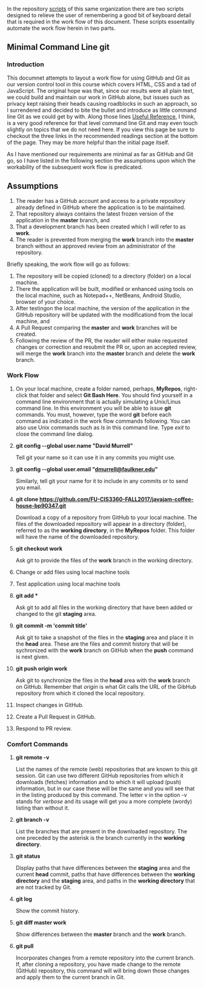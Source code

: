 In the repository [scripts](https://github.com/FU-CIS3360-FALL2017/scripts.git) of this same organization there are two scripts designed to relieve the user of
remembering a good bit of keyboard detail that is required in the work flow of this document. These scripts essentailly 
automate the work flow herein in two parts.
## Minimal Command Line git
### Introduction
This documnet attempts to layout a work flow for using GitHub and Git as our version control tool in this course which covers HTML, CSS
and a tad of JavaScript. The original hope was that, since our results were all plain text, we could build and maintain our work in
GitHub alone, but issues such as privacy kept raising their heads causing roadblocks in such an approach, so I surrendered and 
decided to bite the bullet and introduce as little command line Git as we could get by with. Along those lines 
[Useful Reference](https://github.com/GarageGames/Torque2D/wiki/Cloning-the-repo-and-working-with-Git), I think, is a very good reference for that level command line Git and may even touch slightly on topics that we do not need here. If you view this page be sure to checkout the three links in the recommended readings section at the bottom of the page. They may be more helpful than the initial page itself.  

As I have mentioned our requirements are minimal as far as GitHub and Git go, so I have listed in the following section the assumptions upon which the workability of the subsequent work flow is predicated.  
## Assumptions

1. The reader has a GitHub account and access to a private repository already defined in GitHub where the application is to be maintained. 
1. That repository always contains the latest frozen version of the application in the **master** branch, and
1. That a development branch has been created which I will refer to as **work**.
1. The reader is prevented from merging the **work** branch into the **master** branch without an approved review from an administrator of the repository.  

Briefly speaking, the work flow will go as follows:
1. The repository will be copied (cloned) to a directory (folder) on a local machine.
1. There the application will be built, modified or enhanced using tools on the local machine, such as Notepad++, NetBeans, Android Studio, browser of your choice.
1. After testingon the local machine, the version of the application in the GitHub repository will be updated with the modificationd from the local machine, and
1. A Pull Request comparing the **master** and **work** branches will be created.
1. Following the review of the PR, the reader will either make requested changes or correction and resubmit the PR or, upon an 
accepted review, will merge the **work** branch into the **master** branch and delete the **work** branch.

### Work Flow
1. On your local machine, create a folder named, perhaps, **MyRepos**, right-click that folder and select **Git Bash Here**.
   You should find yourself in a command line environment that is actually simulating a Unix/Linus command line. In this environment 
   you will be able to issue **git** commands. You must, however, type the word **git** before each command as indicated in the 
   work flow commands following. You can also use Unix commands such as *ls* in this command line. Type *exit* to close the command line dialog.

1. **git config --global user.name "David Murrell"**

   Tell git your name so it can use it in any commits you might use. 
   
1. **git config --global user.email "dmurrell@faulkner.edu"**

   Similarly, tell git your name for it to include in any commits or to send you email. 
   
1. **git clone https://github.com/FU-CIS3360-FALL2017/javajam-coffee-house-bp90347.git**  

   Download a copy of a repository from GitHub to your local machine. The files of the downloaded repository will appear in a
   directory (folder), referred to as the **working directory**, in the **MyRepos** folder. This folder will have the name of the downloaded repository. 
   
1. **git checkout work**  
   
   Ask git to provide the files of the **work** branch in the working directory.
   
1. Change or add files using local machine tools
1. Test application using local machine tools
1. **git add \***  

   Ask git to add all files in the working directory that have been added or changed to the git **staging** area.
   
1. **git commit -m 'commit title'**  

   Ask git to take a snapshot of the files in the **staging** area and place it in the **head** area. These are the files and commit history that will
   be sychronized with the **work** branch on GitHub when the **push** command is next given.
   
1. **git push origin work**

   Ask git to synchronize the files in the **head** area with the **work** branch on GitHub. Remember that *origin* is what
   Git calls the URL of the GibHub repository from which it cloned the local repository.
   
1. Inspect changes in GitHub.
1. Create a Pull Request in GitHub.
1. Respond to PR review.

### Comfort Commands

1. **git remote -v**

   List the names of the remote (web) repositories that are known to this git session. Git can use two different GitHub repositories
   from which it downloads (fetches) information and to which it will upload (push) information, but in our case these will be the
   same and you will see that in the listing produced by this command. The letter v in the option -v stands for *verbose* and its
   usage will get you a more complete (wordy) listing than without it.

1. **git branch -v** 

   List the branches that are present in the downloaded repository. The one preceded by the asterisk is the branch currently
   in the **working directory**.
   
1. **git status**

   Display paths that have differences between the **staging** area and the current **head** commit, paths that have differences
   between the **working directory** and the **staging** area, and paths in the **working directory** that are not tracked by Git.
   
1. **git log**

   Show the commit history.
   
1. **git diff master work**

   Show differences between the **master** branch and the **work** branch. 
   
1. **git pull**

   Incorporates changes from a remote repository into the current branch. If, after cloning a repository, you have made change to
   the remote (GitHub) repository, this command will will bring down those changes and apply them to the current branch in Git.
   
